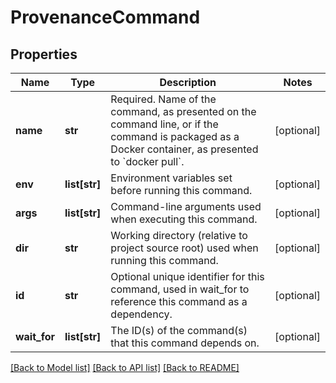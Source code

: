# ProvenanceCommand

## Properties
Name | Type | Description | Notes
------------ | ------------- | ------------- | -------------
**name** | **str** | Required. Name of the command, as presented on the command line, or if the command is packaged as a Docker container, as presented to &#x60;docker pull&#x60;. | [optional] 
**env** | **list[str]** | Environment variables set before running this command. | [optional] 
**args** | **list[str]** | Command-line arguments used when executing this command. | [optional] 
**dir** | **str** | Working directory (relative to project source root) used when running this command. | [optional] 
**id** | **str** | Optional unique identifier for this command, used in wait_for to reference this command as a dependency. | [optional] 
**wait_for** | **list[str]** | The ID(s) of the command(s) that this command depends on. | [optional] 

[[Back to Model list]](../README.md#documentation-for-models) [[Back to API list]](../README.md#documentation-for-api-endpoints) [[Back to README]](../README.md)

